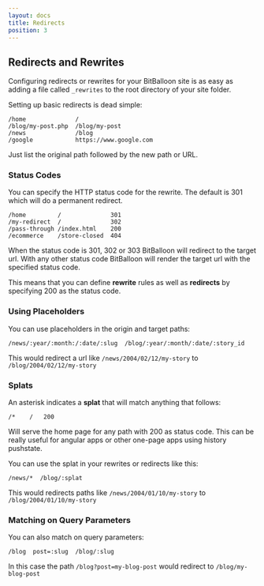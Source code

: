 ```yaml
---
layout: docs
title: Redirects
position: 3
---
```



## Redirects and Rewrites

Configuring redirects or rewrites for your BitBalloon site is as easy as adding a file called `_rewrites` to the root directory of your site folder.

Setting up basic redirects is dead simple:

    /home              /
    /blog/my-post.php  /blog/my-post
    /news              /blog
    /google            https://www.google.com

Just list the original path followed by the new path or URL.


### Status Codes

You can specify the HTTP status code for the rewrite. The default is 301 which will do a permanent redirect.

    /home         /              301
    /my-redirect  /              302
    /pass-through /index.html    200
    /ecommerce    /store-closed  404

When the status code is 301, 302 or 303 BitBalloon will redirect to the target url. With any other status code BitBalloon will render the target url with the specified status code.

This means that you can define **rewrite** rules as well as **redirects** by specifying 200 as the status code.


### Using Placeholders

You can use placeholders in the origin and target paths:

    /news/:year/:month:/:date/:slug  /blog/:year/:month/:date/:story_id

This would redirect a url like `/news/2004/02/12/my-story` to `/blog/2004/02/12/my-story`


### Splats 

An asterisk indicates a **splat** that will match anything that follows:

    /*    /   200

Will serve the home page for any path with 200 as status code. This can be really useful for angular apps or other one-page apps using history pushstate.

You can use the splat in your rewrites or redirects like this:

    /news/*  /blog/:splat

This would redirects paths like `/news/2004/01/10/my-story` to `/blog/2004/01/10/my-story`


### Matching on Query Parameters

You can also match on query parameters:

    /blog  post=:slug  /blog/:slug

In this case the path `/blog?post=my-blog-post` would redirect to `/blog/my-blog-post`


